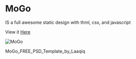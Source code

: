 # MoGo 

IS a full awesome static design with thml, css, and javascript

View it [Here](http://loving-agnesi-c6c64a.bitballoon.com/)

![MoGo](https://image.ibb.co/bT7Sen/MoGo.jpg)

MoGo_FREE_PSD_Template_by_Laaqiq
